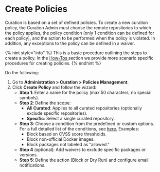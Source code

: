 # Create Policies

Curation is based on a set of defined policies. To create a new curation policy, the Curation Admin must choose the remote repositories to which the policy applies, the policy condition (only 1 condition can be defined for each policy), and the action to be performed when the policy is violated. In addition, any exceptions to the policy can be defined in a waiver.

{% hint style="info" %}
This is a basic procedure outlining the steps to create a policy. In the [How-Tos ](../../how-tos.md)section we provide more scenario specific procedures for creating policies.&#x20;
{% endhint %}

Do the following:

1. Go to **Administration > Curation > Policies Management**.
2. Click **Create Policy** and follow the wizard:
   * **Step 1**: Enter a name for the policy (max 50 characters, no special symbols).
   * **Step 2**: Define the scope:
     * **All Curated**: Applies to all curated repositories (optionally exclude specific repositories).
     * **Specific**: Select a single curated repository.
   * **Step 3**: Choose a condition from the predefined or custom options. For a full detailed list of the conditions, see [here.](list-of-available-conditions.md) Examples:
     * Block based on CVSS score thresholds.
     * Block non-official Docker images.
     * Block packages not labeled as "allowed."
   * **Step 4** (optional): Add waivers to exclude specific packages or versions.
   *   **Step 5**: Define the action (Block or Dry Run) and configure email notifications.



